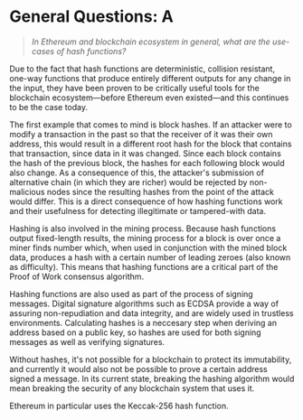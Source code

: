 # General Questions: A

> _In Ethereum and blockchain ecosystem in general, what are the use-cases of hash functions?_

Due to the fact that hash functions are deterministic, collision resistant, one-way functions that produce entirely different outputs for any change in the input, they have been proven to be critically useful tools for the blockchain ecosystem—before Ethereum even existed—and this continues to be the case today.

The first example that comes to mind is block hashes. If an attacker were to modify a transaction in the past so that the receiver of it was their own address, this would result in a different root hash for the block that contains that transaction, since data in it was changed. Since each block contains the hash of the previous block, the hashes for each following block would also change. As a consequence of this, the attacker's submission of alternative chain (in which they are richer) would be rejected by non-malicious nodes since the resulting hashes from the point of the attack would differ. This is a direct consequence of how hashing functions work and their usefulness for detecting illegitimate or tampered-with data.

Hashing is also involved in the mining process. Because hash functions output fixed-length results, the mining process for a block is over once a miner finds number which, when used in conjunction with the mined block data, produces a hash with a certain number of leading zeroes (also known as difficulty). This means that hashing functions are a critical part of the Proof of Work consensus algorithm.

Hashing functions are also used as part of the process of signing messages. Digital signature algorithms such as ECDSA provide a way of assuring non-repudiation and data integrity, and are widely used in trustless environments. Calculating hashes is a neccesary step when deriving an address based on a public key, so hashes are used for both signing messages as well as verifying signatures.

Without hashes, it's not possible for a blockchain to protect its immutability, and currently it would also not be possible to prove a certain address signed a message. In its current state, breaking the hashing algorithm would mean breaking the security of any blockchain system that uses it.

Ethereum in particular uses the Keccak-256 hash function.
